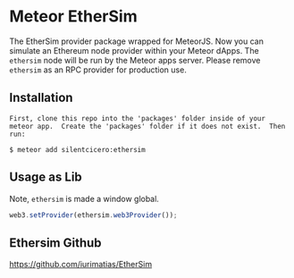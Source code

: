 # Meteor EtherSim
The EtherSim provider package wrapped for MeteorJS. Now you can simulate an Ethereum node provider within your Meteor dApps. The `ethersim` node will be run by the Meteor apps server. Please remove `ethersim` as an RPC provider for production use.

## Installation

    First, clone this repo into the 'packages' folder inside of your meteor app.  Create the 'packages' folder if it does not exist.  Then run:

    $ meteor add silentcicero:ethersim

## Usage as Lib

Note, `ethersim` is made a window global.

```javascript
web3.setProvider(ethersim.web3Provider());
```

## Ethersim Github

https://github.com/iurimatias/EtherSim
